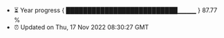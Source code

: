 - ⏳ Year progress { ██████████████████████████▁▁▁▁ } 87.77 %
- ⏰ Updated on Thu, 17 Nov 2022 08:30:27 GMT

